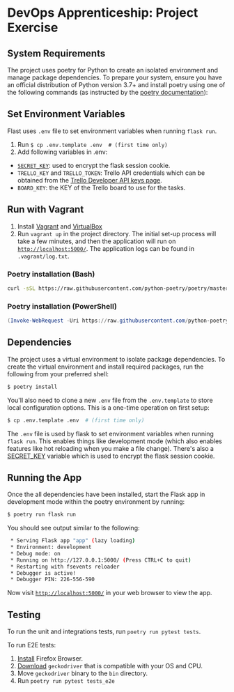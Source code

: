 # DevOps Apprenticeship: Project Exercise

## System Requirements

The project uses poetry for Python to create an isolated environment and manage package dependencies. To prepare your system, ensure you have an official distribution of Python version 3.7+ and install poetry using one of the following commands (as instructed by the [poetry documentation](https://python-poetry.org/docs/#system-requirements)):

## Set Environment Variables

Flast uses `.env` file to set environment variables when running `flask run`.

1. Run `$ cp .env.template .env  # (first time only)`
1. Add following variables in .env:
- [`SECRET_KEY`](https://flask.palletsprojects.com/en/1.1.x/config/#SECRET_KEY): used to encrypt the flask session cookie.
- `TRELLO_KEY` and `TRELLO_TOKEN`: Trello API credentials which can be obtained from the [Trello Developer API keys page](https://trello.com/app-key).
- `BOARD_KEY`: the KEY of the Trello board to use for the tasks.

## Run with Vagrant

1. Install [Vagrant](https://www.vagrantup.com/downloads) and [VirtualBox](https://www.virtualbox.org/)
1. Run `vagrant up` in the project directory. The initial set-up process will take a few minutes, and then the application will run on [`http://localhost:5000/`](http://localhost:5000/). The application logs can be found in `.vagrant/log.txt`.

### Poetry installation (Bash)

```bash
curl -sSL https://raw.githubusercontent.com/python-poetry/poetry/master/get-poetry.py | python
```

### Poetry installation (PowerShell)

```powershell
(Invoke-WebRequest -Uri https://raw.githubusercontent.com/python-poetry/poetry/master/get-poetry.py -UseBasicParsing).Content | python
```

## Dependencies

The project uses a virtual environment to isolate package dependencies. To create the virtual environment and install required packages, run the following from your preferred shell:

```bash
$ poetry install
```

You'll also need to clone a new `.env` file from the `.env.template` to store local configuration options. This is a one-time operation on first setup:

```bash
$ cp .env.template .env  # (first time only)
```

The `.env` file is used by flask to set environment variables when running `flask run`. This enables things like development mode (which also enables features like hot reloading when you make a file change). There's also a [SECRET_KEY](https://flask.palletsprojects.com/en/1.1.x/config/#SECRET_KEY) variable which is used to encrypt the flask session cookie.

## Running the App

Once the all dependencies have been installed, start the Flask app in development mode within the poetry environment by running:
```bash
$ poetry run flask run
```

You should see output similar to the following:
```bash
 * Serving Flask app "app" (lazy loading)
 * Environment: development
 * Debug mode: on
 * Running on http://127.0.0.1:5000/ (Press CTRL+C to quit)
 * Restarting with fsevents reloader
 * Debugger is active!
 * Debugger PIN: 226-556-590
```
Now visit [`http://localhost:5000/`](http://localhost:5000/) in your web browser to view the app.

## Testing

To run the unit and integrations tests, run `poetry run pytest tests`.

To run E2E tests:
1. [Install](https://www.mozilla.org/en-GB/firefox/new/) Firefox Browser.
1. [Download](https://github.com/mozilla/geckodriver/releases) `geckodriver` that is compatible with your OS and CPU.
1. Move `geckodriver` binary to the `bin` directory.
1. Run `poetry run pytest tests_e2e`